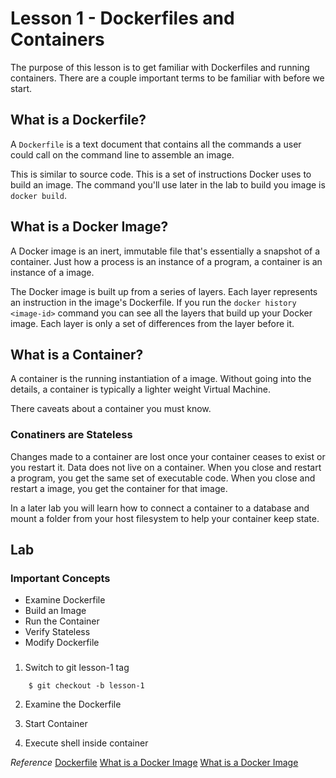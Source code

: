 # Lesson 1 - Dockerfiles and Containers
The purpose of this lesson is to get familiar with Dockerfiles and running containers. There are a couple important terms to be familiar with before we start.

## What is a Dockerfile?
A `Dockerfile` is a text document that contains all the commands a user could call on the command line to assemble an image. 

This is similar to source code. This is a set of instructions Docker uses to build an image. The command you'll use later in the lab to build you image is `docker build`.

## What is a Docker Image?
A Docker image is an inert, immutable file that's essentially a snapshot of a container. Just how a process is an instance of a program, a container is an instance of a image.

The Docker image is built up from a  series of layers. Each layer represents an instruction in the image's Dockerfile. If you run the `docker history <image-id>` command you can see all the layers that build up your Docker image. Each layer is only a set of differences from the layer before it.


## What is a Container?
A container is the running instantiation of a image. Without going into the details, a container is typically a lighter weight Virtual Machine. 

There caveats about a container you must know.

### Conatiners are Stateless
Changes made to a container are lost once your container ceases to exist or you restart it. Data does not live on a container. When you close and restart a program, you get the same set of executable code. When you close and restart a image, you get the container for that image.

In a later lab you will learn how to connect a container to a database and mount a folder from your host filesystem to help your container keep state.


## Lab
### Important Concepts 
 - Examine Dockerfile
 - Build an Image
 - Run the Container
 - Verify Stateless
 - Modify Dockerfile

###

1. Switch to git lesson-1 tag
```
	$ git checkout -b lesson-1
```

2. Examine the Dockerfile




3. Start Container
4. Execute shell inside container



*Reference*
[Dockerfile](https://docs.docker.com/engine/reference/builder/)
[What is a Docker Image](https://stackoverflow.com/a/26960888/1122077)
[What is a Docker Image](https://docs.docker.com/v17.09/engine/userguide/storagedriver/imagesandcontainers/)

